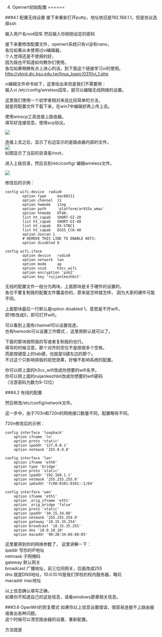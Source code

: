 4. Openwrt初始配置
======

###4.1 配置无线设置
接下来重新打开putty，地址依旧是192.168.1.1，但是协议选择ssh  

输入用户名root回车 然后输入你刚刚设定的密码  

接下来要修改配置文件，openwrt系统只有vi没有nano，  
各位如果从未使用过vi编辑器，  
个人觉得还是不使用的好，  
因为我也不知道如何教你们使用，  
各位如果稍微有点上进心的话，到下面这个链接学习vi的使用。  
http://vbird.dic.ksu.edu.tw/linux_basic/0310vi_1.php

vi编辑文件命令如下，这里给出来但是我们不需要用：  
输入vi /etc/config/wireless回车，就可以编辑无线网络的设置。  

这里我们使用一个初学者相对来说比较简单的方法，  
就是将配置文件下载下来，在win7中编辑好再上传上去。

使用winscp工具连接上路由器。  
填写好连接信息，使用scp协议。  

![](https://raw.github.com/ruijanlee/h3cc/master/h3cc_ruijanlee/_img/c4-01.jpg)  

连接上去之后，显示了右边显示的是路由器内部的文件。  
![](https://raw.github.com/ruijanlee/h3cc/master/h3cc_ruijanlee/_img/c4-02.jpg)  
如图显示了当前的目录是/root， 

进入上级目录，然后去到/etc/config/ 编辑wireless文件。  

![](https://raw.github.com/ruijanlee/h3cc/master/h3cc_ruijanlee/_img/c4-03.jpg)  

修改后的示例：  

```
config wifi-device  radio0
        option type     mac80211
        option channel  11
        option hwmode   11ng
        option path     'platform/ar933x_wmac'
        option htmode   HT40-
        list ht_capab   SHORT-GI-20
        list ht_capab   SHORT-GI-40
        list ht_capab   RX-STBC1
        list ht_capab   DSSS_CCK-40
        option noscan 1
        # REMOVE THIS LINE TO ENABLE WIFI:
        option disabled 0

config wifi-iface
        option device   radio0
        option network  lan
        option mode     ap
        option ssid     h3cc_wifi
        option encryption 'psk2'
        option key 'ruijanleezhbit'
```

无线的配置文件一般分为两块，上面那块是关于硬件的设置的，  
各位不要复制我的配置文件覆盖你的，原来是怎样就怎样， 
因为大家的硬件可能不同。  

上面那块最后一行默认是option disabled 1，意思是不开wifi，  
把1修改成0，即可打开wifi。  

可以看到上面有channel可以设置信道，  
也有hwmode可以设置工作模式 ，这里用默认就可以了。  

下面的那块按照我的写或者复制我的也行。  
填写的时候注意，那个对齐的空位不是按很多个空格，  
而是按键盘上的tab键，也就是Q键左边的那个。  
不过这个只影响排版的视觉效果，好像不影响系统的配置。  

你可以把上面的h3cc_wifi改成你想要的wifi名字。  
你可以把上面的ruijanleezhbit改成你想要的wifi密码   
（注意密码为数为9-12位）

###4.2 有线的配置

然后修改/etc/config/network文件。  

这一步中，由于703n和720n的网络接口数量不同，配置略有不同。  

720n修改后的示例：  

```
config interface 'loopback'
	option ifname 'lo'
	option proto 'static'
	option ipaddr '127.0.0.1'
	option netmask '255.0.0.0'

config interface 'lan'
	option ifname 'eth0'
	option type 'bridge'
	option proto 'static'
	option ipaddr '192.168.1.1'
	option netmask '255.255.255.0'
	option ip6addr 'fc00:0101:0101::1/64'

config interface 'wan'
	option ifname 'eth1'
	option _orig_ifname 'eth1'
	option _orig_bridge 'false'
	option proto 'static'
	option ipaddr '10.15.34.88'
	option netmask '255.255.254.0'
	option gateway '10.15.35.254'
	option broadcast '10.15.35.255'
	option dns '10.0.10.10'
	option macaddr '90:2B:34:66:88:05'
```

这里要用到你的网络参数了， 这里讲解一下：  
ipaddr 写你的IP地址  
netmask 子网掩码  
gateway 默认网关  
broadcast 广播地址，前三位同网关，后面改成255  
dns 就是DNS地址，10.0.10.10是我们学校的校内服务器，略坑  
macaddr mac地址  

以上信息确认填写正确，  
如果你不知道自己的这些信息，请看windows那章相关信息。 

###3.6 OpenWrt的恢复模式
如果你以上信息设置错误，很容易连接不上路由器或者出各种问题。  
这个时候可以清空路由器的设置，重新配置。  

方法就是
